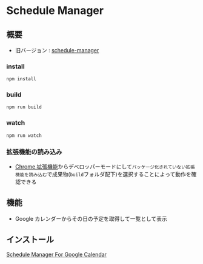 # Schedule Manager

## 概要

- 旧バージョン : [schedule-manager](https://github.com/k-narusawa/schedule-manager)

### install

```sh
npm install
```

### build

```sh
npm run build
```

### watch

```sh
npm run watch
```

### 拡張機能の読み込み

- [Chrome 拡張機能](chrome://extensions)からデベロッパーモードにして`パッケージ化されていない拡張機能を読み込む`で成果物(`build`フォルダ配下)を選択することによって動作を確認できる

## 機能

- Google カレンダーからその日の予定を取得して一覧として表示

## インストール

[Schedule Manager For Google Calendar](https://chrome.google.com/webstore/detail/schedule-manager-for-goog/ookamobccikmokomnncjfngnmfhkohdc?hl=ja&authuser=2)
